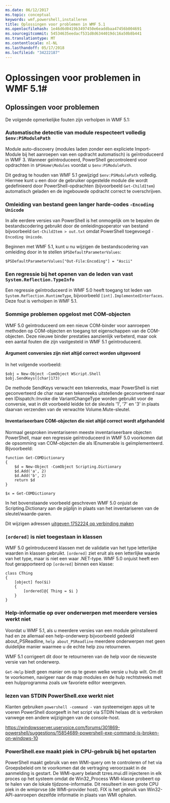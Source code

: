 ```yaml
---
ms.date: 06/12/2017
ms.topic: conceptual
keywords: wmf,powershell,installeren
title: Oplossingen voor problemen in WMF 5.1
ms.openlocfilehash: 1e46d6d0419b3497450e6eaddbaa47456b004691
ms.sourcegitcommit: 54534635eedacf531d8d6344019dc16a50b8b441
ms.translationtype: MT
ms.contentlocale: nl-NL
ms.lasthandoff: 05/17/2018
ms.locfileid: "34222187"
---
```

# <a name="bug-fixes-in-wmf-51"></a>Oplossingen voor problemen in WMF 5.1#

## <a name="bug-fixes"></a>Oplossingen voor problemen ##

De volgende opmerkelijke fouten zijn verholpen in WMF 5.1:

### <a name="module-auto-discovery-fully-honors-envpsmodulepath"></a>Automatische detectie van module respecteert volledig `$env:PSModulePath` ###

Module auto-discovery (modules laden zonder een expliciete Import-Module bij het aanroepen van een opdracht automatisch) is geïntroduceerd in WMF 3.
Wanneer geïntroduceerd, PowerShell gecontroleerd voor opdrachten in `$PSHome\Modules` voordat u `$env:PSModulePath`.

Dit gedrag te houden van WMF 5.1 gewijzigd `$env:PSModulePath` volledig.
Hiermee kunt u een door de gebruiker opgestelde module die wordt gedefinieerd door PowerShell-opdrachten (bijvoorbeeld `Get-ChildItem`) automatisch geladen en de ingebouwde opdracht correct te overschrijven.

### <a name="file-redirection-no-longer-hard-codes--encoding-unicode"></a>Omleiding van bestand geen langer harde-codes `-Encoding Unicode` ###

In alle eerdere versies van PowerShell is het onmogelijk om te bepalen de bestandscodering gebruikt door de omleidingsoperator van bestand bijvoorbeeld `Get-ChildItem > out.txt` omdat PowerShell toegevoegd `-Encoding Unicode`.

Beginnen met WMF 5.1, kunt u nu wijzigen de bestandscodering van omleiding door in te stellen `$PSDefaultParameterValues`:

```
$PSDefaultParameterValues["Out-File:Encoding"] = "Ascii"
```

### <a name="fixed-a-regression-in-accessing-members-of-systemreflectiontypeinfo"></a>Een regressie bij het openen van de leden van vast `System.Reflection.TypeInfo` ###

Een regressie geïntroduceerd in WMF 5.0 heeft toegang tot leden van `System.Reflection.RuntimeType`, bijvoorbeeld `[int].ImplementedInterfaces`.
Deze fout is verholpen in WMF 5.1.


### <a name="fixed-some-issues-with-com-objects"></a>Sommige problemen opgelost met COM-objecten ###

WMF 5.0 geïntroduceerd om een nieuw COM-binder voor aanroepen methoden op COM-objecten en toegang tot eigenschappen van de COM-objecten.
Deze nieuwe binder prestaties aanzienlijk verbeterd, maar ook een aantal fouten die zijn vastgesteld in WMF 5.1 geïntroduceerd.

#### <a name="argument-conversions-were-not-always-performed-correctly"></a>Argument conversies zijn niet altijd correct worden uitgevoerd ####

In het volgende voorbeeld:

```
$obj = New-Object -ComObject WScript.Shell
$obj.SendKeys([char]173)
```

De methode SendKeys verwacht een tekenreeks, maar PowerShell is niet geconverteerd de char naar een tekenreeks uitstellende geconverteerd naar een IDispatch::Invoke die VariantChangeType worden gebruikt voor de conversie, wat in dit voorbeeld leidde tot de sleutels '1', '7' en '3' in plaats daarvan verzenden van de verwachte Volume.Mute-sleutel.

#### <a name="enumerable-com-objects-not-always-handled-correctly"></a>Inventariseerbare COM-objecten die niet altijd correct wordt afgehandeld ####

Normaal gesproken inventariseren meeste inventariseerbare objecten PowerShell, maar een regressie geïntroduceerd in WMF 5.0 voorkomen dat de opsomming van COM-objecten die als IEnumerable is geïmplementeerd.  Bijvoorbeeld:

```
function Get-COMDictionary
{
    $d = New-Object -ComObject Scripting.Dictionary
    $d.Add('a', 2)
    $d.Add('b', 2)
    return $d
}

$x = Get-COMDictionary
```

In het bovenstaande voorbeeld geschreven WMF 5.0 onjuist de Scripting.Dictionary aan de pijplijn in plaats van het inventariseren van de sleutel/waarde-paren.

Dit wijzigen adressen [uitgeven 1752224 op verbinding maken](https://connect.microsoft.com/PowerShell/feedback/details/1752224)

### <a name="ordered-was-not-allowed-inside-classes"></a>`[ordered]` is niet toegestaan in klassen ###

WMF 5.0 geïntroduceerd klassen met de validatie van het type letterlijke waarden in klassen gebruikt.
`[ordered]` ziet eruit als een letterlijke waarde van het type, maar is niet een waar .NET-type.
WMF 5.0 onjuist heeft een fout gerapporteerd op `[ordered]` binnen een klasse:

```
class CThing
{
    [object] foo($i)
    {
        [ordered]@{ Thing = $i }
    }
}
```


### <a name="help-on-about-topics-with-multiple-versions-does-not-work"></a>Help-informatie op over onderwerpen met meerdere versies werkt niet ###

Voordat u WMF 5.1, als u meerdere versies van een module geïnstalleerd had en ze allemaal een help-onderwerp bijvoorbeeld gedeeld about_PSReadline, `help about_PSReadline` meerdere onderwerpen met geen duidelijke manier waarmee u de echte help zou retourneren.

WMF 5.1 corrigeert dit door te retourneren van de help voor de nieuwste versie van het onderwerp.

`Get-Help` biedt geen manier om op te geven welke versie u hulp wilt.
Om dit te voorkomen, navigeer naar de map modules en de hulp rechtstreeks met een hulpprogramma zoals uw favoriete editor weergeven.

### <a name="powershellexe-reading-from-stdin-stopped-working"></a>lezen van STDIN PowerShell.exe werkt niet

Klanten gebruiken `powershell -command -` van systeemeigen apps uit te voeren PowerShell doorgeeft in het script via STDIN helaas dit is verbroken vanwege een andere wijzigingen van de console-host.

https://windowsserver.uservoice.com/forums/301869-powershell/suggestions/15854689-powershell-exe-command-is-broken-on-windows-10

### <a name="powershellexe-creates-spike-in-cpu-usage-on-startup"></a>PowerShell.exe maakt piek in CPU-gebruik bij het opstarten

PowerShell maakt gebruik van een WMI-query om te controleren of het via Groepsbeleid om te voorkomen dat de vertraging veroorzaakt in de aanmelding is gestart.
De WMI-query belandt tzres.mui.dll injecteren in elk proces op het systeem omdat de Win32_Process WMI-klasse probeert op te halen van de lokale tijdzone-informatie.
Dit resulteert in een grote CPU piek in de wmiprvse (de WMI-provider host).
FIX is het gebruik van Win32-API-aanroepen dezelfde informatie in plaats van WMI ophalen.
